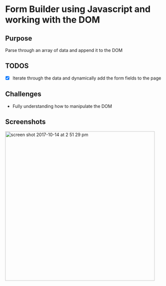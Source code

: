 # Form Builder using Javascript and working with the DOM

## Purpose
Parse through an array of data and append it to the DOM

## TODOS
- [x] Iterate through the data and dynamically add the form fields to the page

## Challenges
- Fully understanding how to manipulate the DOM

## Screenshots
<img width="478" alt="screen shot 2017-10-14 at 2 51 29 pm" src="https://user-images.githubusercontent.com/30088565/31578849-35bdaaf6-b0ef-11e7-9cf5-bf3fe8fd1f44.png">
